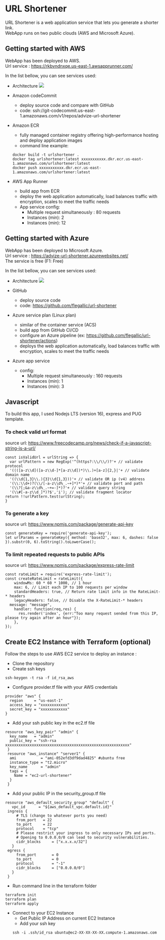 # URL Shortener
URL Shortener is a web application service that lets you generate a shorter link. \
WebApp runs on two public clouds (AWS and Microsoft Azure).

## Getting started with AWS 
WebApp has been deployed to AWS. \
Url service : https://rkbvndnxqe.us-east-1.awsapprunner.com/

In the list bellow, you can see services used:
- Architecture
![](apprunner-arch.png)

- Amazon codeCommit
    - deploy source code and compare with GitHub
    - code: ssh://git-codecommit.us-east-1.amazonaws.com/v1/repos/advize-url-shortener
- Amazon ECR
    - fully managed container registry offering high-performance hosting and deploy application images
    - command line example:
    ```
    docker build -t urlshortener .
    docker tag urlshortener:latest xxxxxxxxxxx.dkr.ecr.us-east-1.amazonaws.com/urlshortener:latest
    docker push xxxxxxxxxxx.dkr.ecr.us-east-1.amazonaws.com/urlshortener:latest
    ```
- AWS App Runner
    - build app from ECR
    - deploy the web application automatically, load balances traffic with encryption, scales to meet the traffic needs
    - App service config:
        - Multiple request simultaneously : 80 requests
        - Instances (min): 2
        - Instances (min): 12

## Getting started with Azure 
WebApp has been deployed to Microsoft Azure. \
Url service : https://advize-url-shortener.azurewebsites.net/ \
The service is free (F1: Free)

In the list bellow, you can see services used:
- Architecture
![](appservice-plan-arch.png)

- GitHub
    - deploy source code
    - code: https://github.com/flegallic/url-shortener
- Azure service plan (Linux plan)
    - similar of the container service (ACS)
    - build app from GitHub CI/CD
    - configure an Azure pipeline (ex: https://github.com/flegallic/url-shortener/actions)
    - deploys the web application automatically, load balances traffic with encryption, scales to meet the traffic needs
- Azure app service
    - config:
       - Multiple request simultaneously : 160 requests
       - Instances (min): 1
       - Instances (min): 3

## Javascript
To build this app, I used Nodejs LTS (version 16), express and PUG template.

### To check valid url format
source url: https://www.freecodecamp.org/news/check-if-a-javascript-string-is-a-url/
```
const isValidUrl = urlString => {
  var urlPattern = new RegExp('^(https?:\\/\\/)?'+ // validate protocol
  '((([a-z\\d]([a-z\\d-]*[a-z\\d])*)\\.)+[a-z]{2,}|'+ // validate domain name
  '((\\d{1,3}\\.){3}\\d{1,3}))'+ // validate OR ip (v4) address
  '(\\:\\d+)?(\\/[-a-z\\d%_.~+]*)*'+ // validate port and path
  '(\\?[;&a-z\\d%_.~+=-]*)?'+ // validate query string
  '(\\#[-a-z\\d_]*)?$','i'); // validate fragment locator
return !!urlPattern.test(urlString);
}
```
### To generate a key
source url: https://www.npmjs.com/package/generate-api-key
```
const generateKey = require('generate-api-key');
let urlParams = generateKey({ method: 'base32', max: 6, dashes: false }).substr(0, 6).toString().toLowerCase();
```

### To limit repeated requests to public APIs
source url: https://www.npmjs.com/package/express-rate-limit
```
const rateLimit = require('express-rate-limit');
const createRateLimit = rateLimit({
	windowMs: 60 * 60 * 1000, // 1 hour
	max: 6, // Limit each IP to 100 requests per window
	standardHeaders: true, // Return rate limit info in the RateLimit-* headers
	legacyHeaders: false, // Disable the X-RateLimit-* headers
  message: "message", 
    handler: function(req,res) {
      res.render('index', {err:"Too many request sended from this IP, please try again after an hour"});
    },
});
```

## Create EC2 Instance with Terraform (optional)
Follow the steps to use AWS EC2 service to deploy an instance :
- Clone the repository
- Create ssh keys
```
ssh-keygen -t rsa -f id_rsa_aws
```
- Configure provider.tf file with your AWS credentials
```
provider "aws" {
  region     = "us-east-1"
  access_key = "xxxxxxxxxxxx"
  secret_key = "xxxxxxxxxxxx"
}
```
- Add your ssh public key in the ec2.tf file
```
resource "aws_key_pair" "admin" {
  key_name   = "admin"
  public_key = "ssh-rsa xxxxxxxxxxxxxxxxxxxxxxxxxxxxxxxxxxxxxxxxxxxxxxxxxxxxxxxx"
 }
 resource "aws_instance" "server1" {
  ami           = "ami-052efd3df9dad4825" #ubuntu free
  instance_type = "t2.micro"
  key_name      = "admin"
  tags = {
    Name = "ec2-url-shortener"
  }
 }
```
- Add your public IP in the security_group.tf file
```
resource "aws_default_security_group" "default" {
   vpc_id      = "${aws_default_vpc.default.id}"
 ingress {
     # TLS (change to whatever ports you need)
     from_port   = 22
     to_port     = 22
     protocol    = "tcp"
     # Please restrict your ingress to only necessary IPs and ports.
     # Opening to 0.0.0.0/0 can lead to security vulnerabilities.
     cidr_blocks     = ["x.x.x.x/32"]
   }
 egress {
     from_port       = 0
     to_port         = 0
     protocol        = "-1"
     cidr_blocks     = ["0.0.0.0/0"]
   }
 }
```
- Run command line in the terraform folder
```
terraform init
terraform plan
terraform apply
```
- Connect to your EC2 Instance
	- Get Public IP Address on current EC2 Instance
	- Add your ssh key
	```
	ssh -i .ssh/id_rsa ubuntu@ec2-XX-XX-XX-XX.compute-1.amazonaws.com
	```
